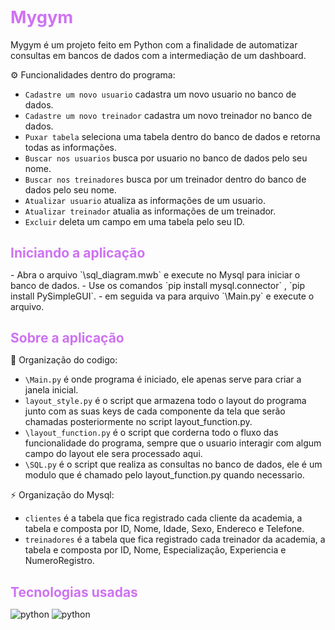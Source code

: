 <h1 style="color:#CF72F2; font-size:1.95em">Mygym</h1>

Mygym é um projeto feito em Python com a finalidade de automatizar consultas em bancos de dados com a intermediação de um dashboard.

⚙ Funcionalidades dentro do programa:

- `Cadastre um novo usuario` cadastra um novo usuario no banco de dados.
- `Cadastre um novo treinador` cadastra um novo treinador no banco de dados.
- `Puxar tabela` seleciona uma tabela dentro do banco de dados e retorna todas as informações.
- `Buscar nos usuarios` busca por usuario no banco de dados pelo seu nome.
- `Buscar nos treinadores` busca por um treinador dentro do banco de dados pelo seu nome.
- `Atualizar usuario` atualiza as informações de um usuario.
- `Atualizar treinador` atualia as informações de um treinador.
- `Excluir` deleta um campo em uma tabela pelo seu ID.

<h1 style="color:#CF72F2; font-size:1.5em">Iniciando a aplicação</h1>
- Abra o arquivo `\sql_diagram.mwb` e execute no Mysql para iniciar o banco de dados.
- Use os comandos `pip install mysql.connector` , `pip install PySimpleGUI`.
- em seguida va para arquivo `\Main.py` e execute o arquivo.

<span style="color:#CF72F2; font-size:1.5em"> </h1>
<h1 style="color:#CF72F2; font-size:1.5em">Sobre a aplicação</h1>

📜 Organização do codigo:


- `\Main.py` é onde  programa é iniciado, ele apenas serve para criar a janela inicial. 
- `layout_style.py` é o script que armazena todo o layout do programa junto com as suas keys de cada componente da tela que serão chamadas posteriormente no script layout_function.py.
- `\layout_function.py` é o script que corderna todo o fluxo das funcionalidade do programa, sempre que o usuario interagir com algum campo do layout ele sera processado aqui.
- `\SQL.py` é o script que realiza as consultas no banco de dados, ele é um modulo que é chamado pelo layout_function.py quando necessario.

⚡ Organização do Mysql:


- `clientes` é a tabela que fica registrado cada cliente da academia, a tabela e composta por ID, Nome,
Idade, Sexo, Endereco e Telefone.
- `treinadores` é a tabela que fica registrado cada treinador da academia, a tabela e composta por ID, Nome, Especialização, Experiencia e NumeroRegistro. 
<span style="color:#CF72F2; font-size:1.5em"> </h1>
<h1 style="color:#CF72F2; font-size:1.5em">Tecnologias usadas </h1>

![python](https://img.shields.io/badge/python-000?style=for-the-badge&logo=python&logoColor=CF72F2)
![python](https://img.shields.io/badge/Mysql-000?style=for-the-badge&logo=Mysql&logoColor=CF72F2)







  